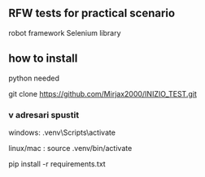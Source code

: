 ## RFW tests for practical scenario ##
robot framework
Selenium library

## how to install ##
python needed

git clone https://github.com/Mirjax2000/INIZIO_TEST.git

<h3>v adresari spustit</h3> 
<p>windows: .venv\Scripts\activate</p>
<p>linux/mac : source .venv/bin/activate</p>
<p>pip install -r requirements.txt</p>





